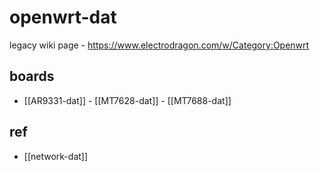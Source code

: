 
# openwrt-dat

legacy wiki page - https://www.electrodragon.com/w/Category:Openwrt


## boards 

- [[AR9331-dat]] - [[MT7628-dat]] - [[MT7688-dat]]



## ref 

- [[network-dat]]